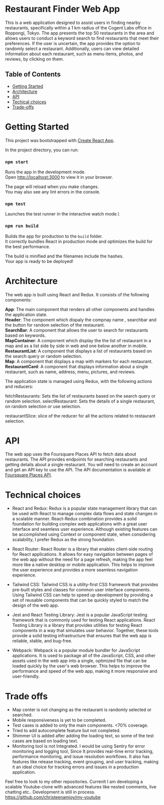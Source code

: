 # Restaurant Finder Web App

This is a web application designed to assist users in finding nearby restaurants, specifically within a 1 km radius of the Cogent Labs office in Roppongi, Tokyo. The app presents the top 50 restaurants in the area and allows users to conduct a keyword search to find restaurants that meet their preferences. If the user is uncertain, the app provides the option to randomly select a restaurant. Additionally, users can view detailed information about each restaurant, such as menu items, photos, and reviews, by clicking on them.


## Table of Contents
* [Getting Started](#getting-started)
* [Architecture](#architecture)
* [API](#api)
* [Techical choices](#technical-choices)
* [Trade-offs](#tade-offs)

# Getting Started

This project was bootstrapped with [Create React App](https://github.com/facebook/create-react-app).

In the project directory, you can run:

### `npm start`

Runs the app in the development mode.\
Open [http://localhost:3000](http://localhost:3000) to view it in your browser.

The page will reload when you make changes.\
You may also see any lint errors in the console.

### `npm test`

Launches the test runner in the interactive watch mode.\

### `npm run build`

Builds the app for production to the `build` folder.\
It correctly bundles React in production mode and optimizes the build for the best performance.

The build is minified and the filenames include the hashes.\
Your app is ready to be deployed!


# Architecture

The web app is built using React and Redux. It consists of the following components:

**App**: The main component that renders all other components and handles the application state.\
  **Header**: The component which dispaly the compnay name , searchbar and the button for random selection of the           restaurant.\
    **SearchBar**: A component that allows the user to search for restaurants based on keywords.\
   **MapContainer**: A component which display the the list of restaurant in a map and as a list side by side in web and     one below another in mobile.\
    **RestaurantList**: A component that displays a list of restaurants based on the search query or random selection.\
    **Map**: A component that displays a map with markers for each restaurant.\
   **RestaurantCard**: A component that displays information about a single restaurant, such as name, address, menu,             pictures, and reviews.

    
The application state is managed using Redux, with the following actions and reducers:

fetchRestaurants: Sets the list of restaurants based on the search query or random selection.
selectRestaurant: Sets the details of a single restaurant, on random selection or use selection.

restaurantSlice: slice of the reducer for all the actions related to restaurant selection.

# API
The web app uses the Foursquare Places API to fetch data about restaurants. The API provides endpoints for searching restaurants and getting details about a single restaurant. You will need to create an account and get an API key to use the API. The API documentation is available at [Foursquare Places API](https://developer.foursquare.com/places-api).

# Technical choices

* React and Redux: Redux is a popular state management library that can be used with React to manage complex data flows and state changes in a scalable manner. React-Redux combination provides a solid foundation for building complex web applications with a great user interface and seamless user experience. Although existing features can be accomplished using Context or component state, when considering scalability, I prefer Redux as the strong foundation.

* React Router: React Router is a library that enables client-side routing for React applications. It allows for easy navigation between pages of the web app without the need for a page refresh, making the app feel more like a native desktop or mobile application. This helps to improve the user experience and provides a more seamless navigation experience. 

* Tailwind CSS: Tailwind CSS is a utility-first CSS framework that provides pre-built styles and classes for common user interface components. Using Tailwind CSS can help to speed up development by providing a set of reusable components that can be quickly styled to match the design of the web app.

* Jest and React Testing Library: Jest is a popular JavaScript testing framework that is commonly used for testing React applications. React Testing Library is a library that provides utilities for testing React components in a way that simulates user behavior. Together, these tools provide a solid testing infrastructure that ensures that the web app is reliable, stable, and bug-free.

* Webpack: Webpack is a popular module bundler for JavaScript applications. It is used to package all of the JavaScript, CSS, and other assets used in the web app into a single, optimized file that can be loaded quickly by the user's web browser. This helps to improve the performance and speed of the web app, making it more responsive and user-friendly.

# Trade offs

* Map center is not changing as the restaurant is randomly selected or searched.
* Mobile responsiveness is yet to be completed.
* Test cases is added to only the main components. <70% coverage.
* Tried to add autocomplete feature but not completed.
* Shimmer UI is added after adding the loading text, so some of the test cases are based on loading text.
* Monitoring tool is not Integrated. I would be using Sentry for  error monitoring and logging tool, Since It provides real-time error tracking, performance monitoring, and issue resolution workflows. It also has features like release tracking, event grouping, and user tracking, making it an ideal choice for tracking errors and issues in a production application.


Feel free to look to my other repositories. 
Currenlt I am developing a scalable Youtube-clone with advanced features like nested comments, live chatting etc..
Development is still in process.
https://github.com/christeenamjoy/my-youtube

